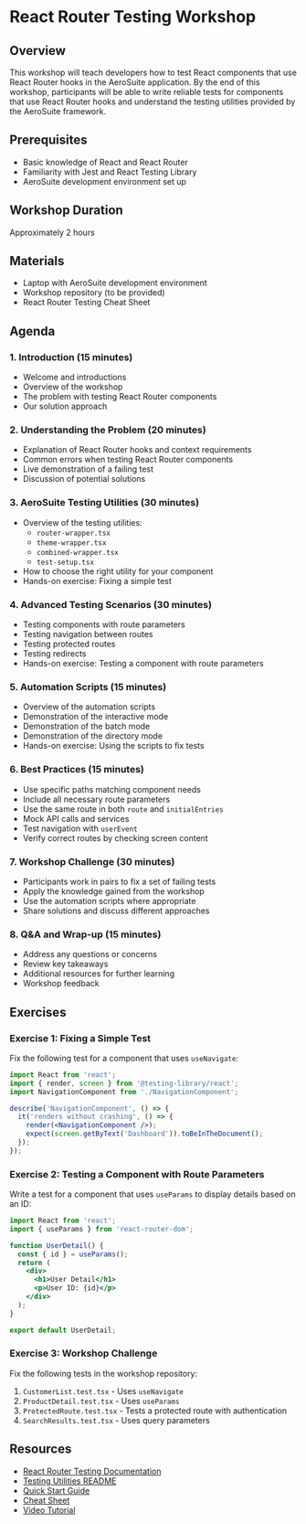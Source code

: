 # React Router Testing Workshop

## Overview

This workshop will teach developers how to test React components that use React Router hooks in the AeroSuite application. By the end of this workshop, participants will be able to write reliable tests for components that use React Router hooks and understand the testing utilities provided by the AeroSuite framework.

## Prerequisites

- Basic knowledge of React and React Router
- Familiarity with Jest and React Testing Library
- AeroSuite development environment set up

## Workshop Duration

Approximately 2 hours

## Materials

- Laptop with AeroSuite development environment
- Workshop repository (to be provided)
- React Router Testing Cheat Sheet

## Agenda

### 1. Introduction (15 minutes)

- Welcome and introductions
- Overview of the workshop
- The problem with testing React Router components
- Our solution approach

### 2. Understanding the Problem (20 minutes)

- Explanation of React Router hooks and context requirements
- Common errors when testing React Router components
- Live demonstration of a failing test
- Discussion of potential solutions

### 3. AeroSuite Testing Utilities (30 minutes)

- Overview of the testing utilities:
  - `router-wrapper.tsx`
  - `theme-wrapper.tsx`
  - `combined-wrapper.tsx`
  - `test-setup.tsx`
- How to choose the right utility for your component
- Hands-on exercise: Fixing a simple test

### 4. Advanced Testing Scenarios (30 minutes)

- Testing components with route parameters
- Testing navigation between routes
- Testing protected routes
- Testing redirects
- Hands-on exercise: Testing a component with route parameters

### 5. Automation Scripts (15 minutes)

- Overview of the automation scripts
- Demonstration of the interactive mode
- Demonstration of the batch mode
- Demonstration of the directory mode
- Hands-on exercise: Using the scripts to fix tests

### 6. Best Practices (15 minutes)

- Use specific paths matching component needs
- Include all necessary route parameters
- Use the same route in both `route` and `initialEntries`
- Mock API calls and services
- Test navigation with `userEvent`
- Verify correct routes by checking screen content

### 7. Workshop Challenge (30 minutes)

- Participants work in pairs to fix a set of failing tests
- Apply the knowledge gained from the workshop
- Use the automation scripts where appropriate
- Share solutions and discuss different approaches

### 8. Q&A and Wrap-up (15 minutes)

- Address any questions or concerns
- Review key takeaways
- Additional resources for further learning
- Workshop feedback

## Exercises

### Exercise 1: Fixing a Simple Test

Fix the following test for a component that uses `useNavigate`:

```jsx
import React from 'react';
import { render, screen } from '@testing-library/react';
import NavigationComponent from './NavigationComponent';

describe('NavigationComponent', () => {
  it('renders without crashing', () => {
    render(<NavigationComponent />);
    expect(screen.getByText('Dashboard')).toBeInTheDocument();
  });
});
```

### Exercise 2: Testing a Component with Route Parameters

Write a test for a component that uses `useParams` to display details based on an ID:

```jsx
import React from 'react';
import { useParams } from 'react-router-dom';

function UserDetail() {
  const { id } = useParams();
  return (
    <div>
      <h1>User Detail</h1>
      <p>User ID: {id}</p>
    </div>
  );
}

export default UserDetail;
```

### Exercise 3: Workshop Challenge

Fix the following tests in the workshop repository:
1. `CustomerList.test.tsx` - Uses `useNavigate`
2. `ProductDetail.test.tsx` - Uses `useParams`
3. `ProtectedRoute.test.tsx` - Tests a protected route with authentication
4. `SearchResults.test.tsx` - Uses query parameters

## Resources

- [React Router Testing Documentation](docs/testing/react-router-testing.md)
- [Testing Utilities README](client/src/test-utils/README.md)
- [Quick Start Guide](docs/testing/react-router-testing-quickstart.md)
- [Cheat Sheet](docs/testing/react-router-testing-cheatsheet.md)
- [Video Tutorial](docs/testing/react-router-testing-video-script.md) 